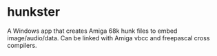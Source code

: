 # hunkster
A Windows app that creates Amiga 68k hunk files to embed image/audio/data. 
Can be linked with Amiga vbcc and freepascal cross compilers.



